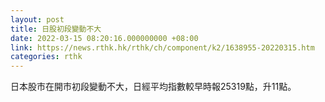```yaml
---
layout: post
title: 日股初段變動不大
date: 2022-03-15 08:20:16.000000000 +08:00
link: https://news.rthk.hk/rthk/ch/component/k2/1638955-20220315.htm
categories: rthk
---
```


日本股市在開市初段變動不大，日經平均指數較早時報25319點，升11點。
